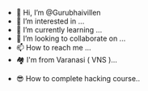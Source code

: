 - 👋 Hi, I’m @Gurubhaivillen
- 👀 I’m interested in ...
- 🌱 I’m currently learning ...
- 💞️ I’m looking to collaborate on ...
- 📫 How to reach me ...
- 🏘️ I'm from Varanasi ( VNS )...
* 😎 How to complete hacking course..



